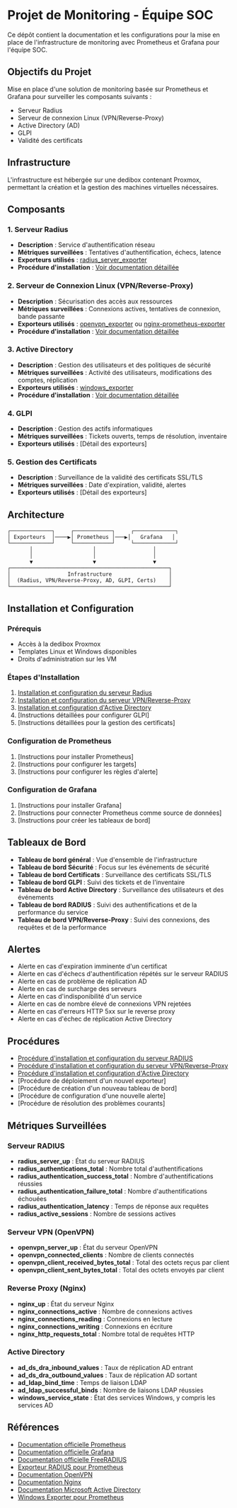 # Projet de Monitoring - Équipe SOC

Ce dépôt contient la documentation et les configurations pour la mise en place de l'infrastructure de monitoring avec Prometheus et Grafana pour l'équipe SOC.

## Objectifs du Projet

Mise en place d'une solution de monitoring basée sur Prometheus et Grafana pour surveiller les composants suivants :
- Serveur Radius
- Serveur de connexion Linux (VPN/Reverse-Proxy)
- Active Directory (AD)
- GLPI
- Validité des certificats

## Infrastructure

L'infrastructure est hébergée sur une dedibox contenant Proxmox, permettant la création et la gestion des machines virtuelles nécessaires.

## Composants

### 1. Serveur Radius
- **Description** : Service d'authentification réseau
- **Métriques surveillées** : Tentatives d'authentification, échecs, latence
- **Exporteurs utilisés** : [radius_server_exporter](https://github.com/bvantagelimited/radius_server_exporter)
- **Procédure d'installation** : [Voir documentation détaillée](installation_radius.md)

### 2. Serveur de Connexion Linux (VPN/Reverse-Proxy)
- **Description** : Sécurisation des accès aux ressources
- **Métriques surveillées** : Connexions actives, tentatives de connexion, bande passante
- **Exporteurs utilisés** : [openvpn_exporter](https://github.com/kumina/openvpn_exporter) ou [nginx-prometheus-exporter](https://github.com/nginxinc/nginx-prometheus-exporter)
- **Procédure d'installation** : [Voir documentation détaillée](installation_vpn_proxy.md)

### 3. Active Directory
- **Description** : Gestion des utilisateurs et des politiques de sécurité
- **Métriques surveillées** : Activité des utilisateurs, modifications des comptes, réplication
- **Exporteurs utilisés** : [windows_exporter](https://github.com/prometheus-community/windows_exporter)
- **Procédure d'installation** : [Voir documentation détaillée](installation_ad.md)

### 4. GLPI
- **Description** : Gestion des actifs informatiques
- **Métriques surveillées** : Tickets ouverts, temps de résolution, inventaire
- **Exporteurs utilisés** : [Détail des exporteurs]

### 5. Gestion des Certificats
- **Description** : Surveillance de la validité des certificats SSL/TLS
- **Métriques surveillées** : Date d'expiration, validité, alertes
- **Exporteurs utilisés** : [Détail des exporteurs]

## Architecture

```
┌─────────────┐     ┌────────────┐     ┌─────────────┐
│ Exporteurs  │────▶│ Prometheus │───▶│   Grafana   │
└─────────────┘     └────────────┘     └─────────────┘
       │                   │                  │
       │                   │                  │
       ▼                   ▼                  ▼
┌──────────────────────────────────────────────────┐
│                  Infrastructure                  │
│  (Radius, VPN/Reverse-Proxy, AD, GLPI, Certs)    │
└──────────────────────────────────────────────────┘
```

## Installation et Configuration

### Prérequis
- Accès à la dedibox Proxmox
- Templates Linux et Windows disponibles
- Droits d'administration sur les VM

### Étapes d'Installation
1. [Installation et configuration du serveur Radius](installation_radius.md)
2. [Installation et configuration du serveur VPN/Reverse-Proxy](installation_vpn_proxy.md)
3. [Installation et configuration d'Active Directory](installation_ad.md)
4. [Instructions détaillées pour configurer GLPI]
5. [Instructions détaillées pour la gestion des certificats]

### Configuration de Prometheus
1. [Instructions pour installer Prometheus]
2. [Instructions pour configurer les targets]
3. [Instructions pour configurer les règles d'alerte]

### Configuration de Grafana
1. [Instructions pour installer Grafana]
2. [Instructions pour connecter Prometheus comme source de données]
3. [Instructions pour créer les tableaux de bord]

## Tableaux de Bord

- **Tableau de bord général** : Vue d'ensemble de l'infrastructure
- **Tableau de bord Sécurité** : Focus sur les événements de sécurité
- **Tableau de bord Certificats** : Surveillance des certificats SSL/TLS
- **Tableau de bord GLPI** : Suivi des tickets et de l'inventaire
- **Tableau de bord Active Directory** : Surveillance des utilisateurs et des événements
- **Tableau de bord RADIUS** : Suivi des authentifications et de la performance du service
- **Tableau de bord VPN/Reverse-Proxy** : Suivi des connexions, des requêtes et de la performance

## Alertes

- Alerte en cas d'expiration imminente d'un certificat
- Alerte en cas d'échecs d'authentification répétés sur le serveur RADIUS
- Alerte en cas de problème de réplication AD
- Alerte en cas de surcharge des serveurs
- Alerte en cas d'indisponibilité d'un service
- Alerte en cas de nombre élevé de connexions VPN rejetées
- Alerte en cas d'erreurs HTTP 5xx sur le reverse proxy
- Alerte en cas d'échec de réplication Active Directory

## Procédures

- [Procédure d'installation et configuration du serveur RADIUS](installation_radius.md)
- [Procédure d'installation et configuration du serveur VPN/Reverse-Proxy](installation_vpn_proxy.md)
- [Procédure d'installation et configuration d'Active Directory](installation_ad.md)
- [Procédure de déploiement d'un nouvel exporteur]
- [Procédure de création d'un nouveau tableau de bord]
- [Procédure de configuration d'une nouvelle alerte]
- [Procédure de résolution des problèmes courants]

## Métriques Surveillées

### Serveur RADIUS
- **radius_server_up** : État du serveur RADIUS
- **radius_authentications_total** : Nombre total d'authentifications
- **radius_authentication_success_total** : Nombre d'authentifications réussies
- **radius_authentication_failure_total** : Nombre d'authentifications échouées
- **radius_authentication_latency** : Temps de réponse aux requêtes
- **radius_active_sessions** : Nombre de sessions actives

### Serveur VPN (OpenVPN)
- **openvpn_server_up** : État du serveur OpenVPN
- **openvpn_connected_clients** : Nombre de clients connectés
- **openvpn_client_received_bytes_total** : Total des octets reçus par client
- **openvpn_client_sent_bytes_total** : Total des octets envoyés par client

### Reverse Proxy (Nginx)
- **nginx_up** : État du serveur Nginx
- **nginx_connections_active** : Nombre de connexions actives
- **nginx_connections_reading** : Connexions en lecture
- **nginx_connections_writing** : Connexions en écriture
- **nginx_http_requests_total** : Nombre total de requêtes HTTP

### Active Directory
- **ad_ds_dra_inbound_values** : Taux de réplication AD entrant
- **ad_ds_dra_outbound_values** : Taux de réplication AD sortant
- **ad_ldap_bind_time** : Temps de liaison LDAP
- **ad_ldap_successful_binds** : Nombre de liaisons LDAP réussies
- **windows_service_state** : État des services Windows, y compris les services AD

## Références

- [Documentation officielle Prometheus](https://prometheus.io/docs/introduction/overview/)
- [Documentation officielle Grafana](https://grafana.com/docs/)
- [Documentation officielle FreeRADIUS](https://freeradius.org/documentation/)
- [Exporteur RADIUS pour Prometheus](https://github.com/bvantagelimited/radius_server_exporter)
- [Documentation OpenVPN](https://openvpn.net/community-resources/)
- [Documentation Nginx](https://nginx.org/en/docs/)
- [Documentation Microsoft Active Directory](https://docs.microsoft.com/fr-fr/windows-server/identity/ad-ds/active-directory-domain-services)
- [Windows Exporter pour Prometheus](https://github.com/prometheus-community/windows_exporter)
